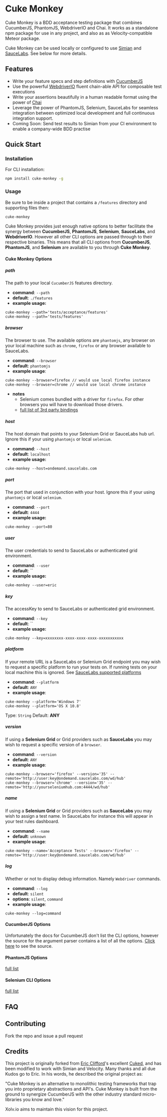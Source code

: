# Cuke Monkey

Cuke Monkey is a BDD acceptance testing package that combines CucumberJS, PhantomJS, WebdriverIO and 
Chai. It works as a standalone npm package for use in any project, and also as as 
Velocity-compatible Meteor package.

Cuke Monkey can be used locally or configured to use [Simian](http://simian.io) and 
[SauceLabs](https://saucelabs.com). See below for more details.

## Features

- Write your feature specs and step definitions with [CucumberJS](https://github.com/cucumber/cucumber-js)
- Use the powerful [WebdriverIO](http://webdriver.io/) fluent chain-able API for composable test executions
- Write your assertions beautifully in a human readable format using the power of [Chai](http://chaijs.com/)
- Leverage the power of PhantomJS, Selenium, SauceLabs for seamless integration between optimized local development
and full continuous integration support.
- Coming Soon: Send test results to Simian from your CI environment to enable a company-wide BDD practise

## Quick Start

### Installation

For CLI installation:
```bash
npm install cuke-monkey -g
```

### Usage

Be sure to be inside a project that contains a `/features` directory and supporting files then:

```bash
cuke-monkey
```

Cuke Monkey provides just enough native options to better facilitate the synergy between **CucumberJS**,
**PhantomJS**, **Selenium**, **SauceLabs**, and **WebdriverIO**. However all other CLI options are
passed through to their respective binaries. This means that all CLI options from **CucumberJS**,
**PhantomJS**, and **Selenium** are available to you through **Cuke Monkey**.

#### Cuke Monkey Options

##### path

The path to your local `CucumberJS` features directory.

- **command**: `--path`
- **default**: `./features`
- **example usage:**
```
cuke-monkey --path='tests/acceptance/features'
cuke-monkey --path='tests/features'
```

##### browser

The browser to use. The available options are `phantomjs`, any browser on your local
machine such as `chrome`, `firefox` or any browser available to SauceLabs.

- **command**: `--browser`
- **default**: `phantomjs`
- **example usage**:
```
cuke-monkey --browser=firefox // would use local firefox instance
cuke-monkey --browser=chrome // would use local chrome instance
```
- **notes**
  - Selenium comes bundled with a driver for `firefox`. For other browsers
  you will have to download those drivers.
  - [full list of 3rd party bindings](http://www.seleniumhq.org/download/)

##### host

The host domain that points to your Selenium Grid or SauceLabs hub url. Ignore this if your using
`phantomjs` or local `selenium`.

- **command**: `--host`
- **default**: `localhost`
- **example usage:**
```
cuke-monkey --host=ondemand.saucelabs.com
```

##### port

The port that used in conjunction with your host. Ignore this if your using
`phantomjs` or local `selenium`.

- **command**: `--port`
- **default**: `4444`
- **example usage:**
```
cuke-monkey --port=80
```

##### user

The user credentials to send to SauceLabs or authenticated grid environment.

- **command**: `--user`
- **default**: ``
- **example usage:**
```
cuke-monkey --user=eric
```

##### key

The accessKey to send to SauceLabs or authenticated grid environment.

- **command**: `--key`
- **default**: ``
- **example usage:**
```
cuke-monkey --key=xxxxxxxx-xxxx-xxxx-xxxx-xxxxxxxxxxx
```

##### platform

If your remote URL is a SauceLabs or Selenium Grid endpoint you may wish to request
a specific platform to run your tests on. If running tests on your local machine this
is ignored. See [SauceLabs supported platforms](https://saucelabs.com/platforms)

- **command**: `--platform`
- **default**: `ANY`
- **example usage**:
```
cuke-monkey --platform='Windows 7'
cuke-monkey --platform='OS X 10.8'
```

Type: `String` Default: **ANY**

##### version

If using a **Selenium Grid** or Grid providers such as **SauceLabs** you may wish to
request a specific version of a `browser`.

- **command**: `--version`
- **default**: `ANY`
- **example usage**:
```
cuke-monkey --browser='firefox' --version='35' --remote='http://user:key@ondemand.saucelabs.com/wd/hub'
cuke-monkey --browser='chrome' --version='35' --remote='http://yourseleniumhub.com:4444/wd/hub'
```

##### name
If using a **Selenium Grid** or Grid providers such as **SauceLabs** you may wish to assign
a test name. In SauceLabs for instance this will appear in your test rules dashboard.

- **command**: `--name`
- **default**: `unknown`
- **example usage**:
```
cuke-monkey --name='Acceptance Tests' --browser='firefox' --remote='http://user:key@ondemand.saucelabs.com/wd/hub'
```

##### log
Whether or not to display debug information. Namely `Webdriver` commands.

- **command**: `--log`
- **default**: `silent`
- **options**: `silent`, `command`
- **example usage**:
```
cuke-monkey --log=command
```

#### CucumberJS Options

Unfortunately the docs for CucumberJS don't list the CLI options, however the source for the argument
parser contains a list of all the options.
[Click here](https://github.com/cucumber/cucumber-js/blob/master/lib/cucumber/cli/argument_parser.js#L132)
to see the source.

#### PhantomJS Options

[full list](http://phantomjs.org/api/command-line.html)

#### Selenium CLI Options

[full list](https://code.google.com/p/selenium/wiki/Grid2)


## FAQ


## Contributing

Fork the repo and issue a pull request


## Credits

This project is originally forked from [Eric Clifford](https://github.com/eclifford)'s excellent
[Cuked](https://github.com/eclifford/cuked), and has been modified to work with Simian and Velocity.
Many thanks and all due Kudos go to Eric. In his words, he described the original project as:

"Cuke Monkey is an alternative to monolithic testing frameworks that trap you into proprietary abstractions
and API's. Cuke Monkey is built from the ground to synergize CucumberJS with the other industry standard
micro-libraries you know and love."

Xolv.io aims to maintain this vision for this project.